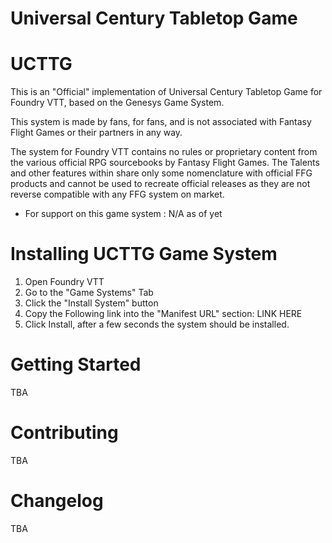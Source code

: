 # Universal Century Tabletop Game

# UCTTG

This is an "Official" implementation of Universal Century Tabletop Game for Foundry VTT, based on the Genesys Game System.

This system is made by fans, for fans, and is not associated with Fantasy Flight Games or their partners in any way.

The system for Foundry VTT contains no rules or proprietary content from the various official RPG sourcebooks by Fantasy Flight Games. The Talents and other features within share only some nomenclature with official FFG products and cannot be used to recreate official releases as they are not reverse compatible with any FFG system on market.

- For support on this game system : N/A as of yet

# Installing UCTTG Game System

1. Open Foundry VTT
2. Go to the "Game Systems" Tab
3. Click the "Install System" button
4. Copy the Following link into the "Manifest URL" section:
   LINK HERE
5. Click Install, after a few seconds the system should be installed.

# Getting Started

TBA

# Contributing

TBA

# Changelog

TBA
